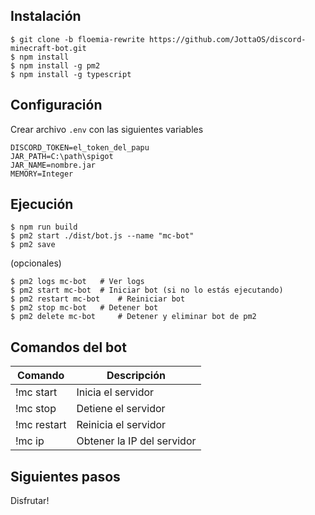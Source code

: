 ## Instalación
```
$ git clone -b floemia-rewrite https://github.com/JottaOS/discord-minecraft-bot.git
$ npm install
$ npm install -g pm2
$ npm install -g typescript
```
## Configuración

Crear archivo `.env` con las siguientes variables

```
DISCORD_TOKEN=el_token_del_papu
JAR_PATH=C:\path\spigot
JAR_NAME=nombre.jar
MEMORY=Integer
```

## Ejecución

```
$ npm run build
$ pm2 start ./dist/bot.js --name "mc-bot"
$ pm2 save
```

(opcionales)

```
$ pm2 logs mc-bot 	# Ver logs
$ pm2 start mc-bot 	# Iniciar bot (si no lo estás ejecutando)
$ pm2 restart mc-bot 	# Reiniciar bot
$ pm2 stop mc-bot 	# Detener bot
$ pm2 delete mc-bot 	# Detener y eliminar bot de pm2
```

## Comandos del bot

| Comando     | Descripción                |
| ----------- | -------------------------- |
| !mc start   | Inicia el servidor         |
| !mc stop    | Detiene el servidor        |
| !mc restart | Reinicia el servidor       |
| !mc ip      | Obtener la IP del servidor |

## Siguientes pasos

Disfrutar!
